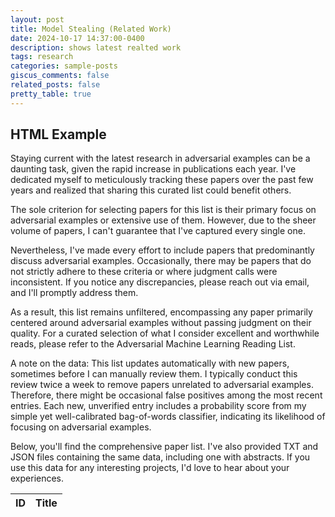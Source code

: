```yaml
---
layout: post
title: Model Stealing (Related Work)
date: 2024-10-17 14:37:00-0400
description: shows latest realted work
tags: research
categories: sample-posts
giscus_comments: false
related_posts: false
pretty_table: true
---
```


## HTML Example

Staying current with the latest research in adversarial examples can be a daunting task, given the rapid increase in publications each year. I've dedicated myself to meticulously tracking these papers over the past few years and realized that sharing this curated list could benefit others.

The sole criterion for selecting papers for this list is their primary focus on adversarial examples or extensive use of them. However, due to the sheer volume of papers, I can't guarantee that I've captured every single one.

Nevertheless, I've made every effort to include papers that predominantly discuss adversarial examples. Occasionally, there may be papers that do not strictly adhere to these criteria or where judgment calls were inconsistent. If you notice any discrepancies, please reach out via email, and I'll promptly address them.

As a result, this list remains unfiltered, encompassing any paper primarily centered around adversarial examples without passing judgment on their quality. For a curated selection of what I consider excellent and worthwhile reads, please refer to the Adversarial Machine Learning Reading List.

A note on the data: This list updates automatically with new papers, sometimes before I can manually review them. I typically conduct this review twice a week to remove papers unrelated to adversarial examples. Therefore, there might be occasional false positives among the most recent entries. Each new, unverified entry includes a probability score from my simple yet well-calibrated bag-of-words classifier, indicating its likelihood of focusing on adversarial examples.

Below, you'll find the comprehensive paper list. I've also provided TXT and JSON files containing the same data, including one with abstracts. If you use this data for any interesting projects, I'd love to hear about your experiences.


<table
  data-toggle="table"
  data-pagination="true"
  data-search="true"
  data-height="1024"
  data-url="{{ '/assets/json/papers.json' | relative_url }}">
  <thead>
    <tr>
      <th data-field="id">ID</th>
      <th data-field="title">Title</th>
    </tr>
  </thead>
</table>

<p></p>
